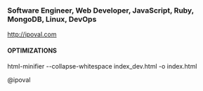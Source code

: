 ### Software Engineer, Web Developer, JavaScript, Ruby, MongoDB, Linux, DevOps

http://ipoval.com

#### OPTIMIZATIONS
  html-minifier --collapse-whitespace index_dev.html -o index.html

@ipoval
